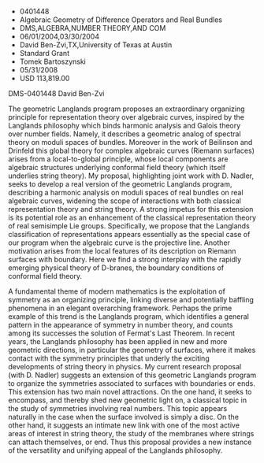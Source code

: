 
* 0401448
* Algebraic Geometry of Difference Operators and Real Bundles
* DMS,ALGEBRA,NUMBER THEORY,AND COM
* 06/01/2004,03/30/2004
* David Ben-Zvi,TX,University of Texas at Austin
* Standard Grant
* Tomek Bartoszynski
* 05/31/2008
* USD 113,819.00

DMS-0401448 David Ben-Zvi

The geometric Langlands program proposes an extraordinary organizing principle
for representation theory over algebraic curves, inspired by the Langlands
philosophy which binds harmonic analysis and Galois theory over number fields.
Namely, it describes a geometric analog of spectral theory on moduli spaces of
bundles. Moreover in the work of Beilinson and Drinfeld this global theory for
complex algebraic curves (Riemann surfaces) arises from a local-to-global
principle, whose local components are algebraic structures underlying conformal
field theory (which itself underlies string theory). My proposal, highlighting
joint work with D. Nadler, seeks to develop a real version of the geometric
Langlands program, describing a harmonic analysis on moduli spaces of real
bundles on real algebraic curves, widening the scope of interactions with both
classical representation theory and string theory. A strong impetus for this
extension is its potential role as an enhancement of the classical
representation theory of real semisimple Lie groups. Specifically, we propose
that the Langlands classification of representations appears essentially as the
special case of our program when the algebraic curve is the projective line.
Another motivation arises from the local features of its description on Riemann
surfaces with boundary. Here we find a strong interplay with the rapidly
emerging physical theory of D-branes, the boundary conditions of conformal field
theory.

A fundamental theme of modern mathematics is the exploitation of symmetry as an
organizing principle, linking diverse and potentially baffling phenomena in an
elegant overarching framework. Perhaps the prime example of this trend is the
Langlands program, which identifies a general pattern in the appearance of
symmetry in number theory, and counts among its successes the solution of
Fermat's Last Theorem. In recent years, the Langlands philosophy has been
applied in new and more geometric directions, in particular the geometry of
surfaces, where it makes contact with the symmetry principles that underly the
exciting developments of string theory in physics. My current research proposal
(with D. Nadler) suggests an extension of this geometric Langlands program to
organize the symmetries associated to surfaces with boundaries or ends. This
extension has two main novel attractions. On the one hand, it seeks to
encompass, and thereby shed new geometric light on, a classical topic in the
study of symmetries involving real numbers. This topic appears naturally in the
case when the surface involved is simply a disc. On the other hand, it suggests
an intimate new link with one of the most active areas of interest in string
theory, the study of the membranes where strings can attach themselves, or end.
Thus this proposal provides a new instance of the versatility and unifying
appeal of the Langlands philosophy.


